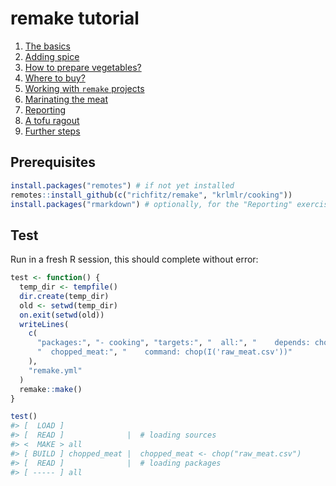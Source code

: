 
<!-- README.md is generated from README.Rmd. Please edit that file -->
remake tutorial
===============

1.  [The basics](01-basics#readme)
2.  [Adding spice](02-spice#readme)
3.  [How to prepare vegetables?](03-vegetables#readme)
4.  [Where to buy?](04-supermarket#readme)
5.  [Working with `remake` projects](05-editing#readme)
6.  [Marinating the meat](06-custom#readme)
7.  [Reporting](07-knitr#readme)
8.  [A tofu ragout](08-tofu#readme)
9.  [Further steps](09-freeride#readme)

Prerequisites
-------------

``` r
install.packages("remotes") # if not yet installed
remotes::install_github(c("richfitz/remake", "krlmlr/cooking"))
install.packages("rmarkdown") # optionally, for the "Reporting" exercise
```

Test
----

Run in a fresh R session, this should complete without error:

``` r
test <- function() {
  temp_dir <- tempfile()
  dir.create(temp_dir)
  old <- setwd(temp_dir)
  on.exit(setwd(old))
  writeLines(
    c(
      "packages:", "- cooking", "targets:", "  all:", "    depends: chopped_meat",
      "  chopped_meat:", "    command: chop(I('raw_meat.csv'))"
    ),
    "remake.yml"
  )
  remake::make()
}

test()
#> [  LOAD ]
#> [  READ ]              |  # loading sources
#> <  MAKE > all
#> [ BUILD ] chopped_meat |  chopped_meat <- chop("raw_meat.csv")
#> [  READ ]              |  # loading packages
#> [ ----- ] all
```
